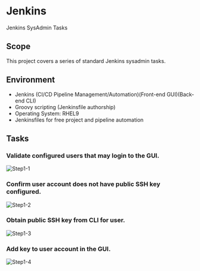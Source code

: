 # Jenkins
 Jenkins SysAdmin Tasks

## Scope
This project covers a series of standard Jenkins sysadmin tasks.

## Environment
- Jenkins (CI/CD Pipeline Management/Automation)(Front-end GUI)(Back-end CLI)
- Groovy scripting (Jenkinsfile authorship)
- Operating System: RHEL9
- Jenkinsfiles for free project and pipeline automation

## Tasks
### Validate configured users that may login to the GUI.
![Step1-1](images/step1-1.jpg)

### Confirm user account does not have public SSH key configured.
![Step1-2](images/step1-2.jpg)

### Obtain public SSH key from CLI for user.
![Step1-3](images/step1-3.jpg)

### Add key to user account in the GUI.
![Step1-4](images/step1-4.jpg)
